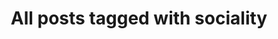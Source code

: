 ---
layout: tag
title: "All posts tagged with sociality"
permalink: /weblog/tags/sociality/
taxonomy: sociality
---